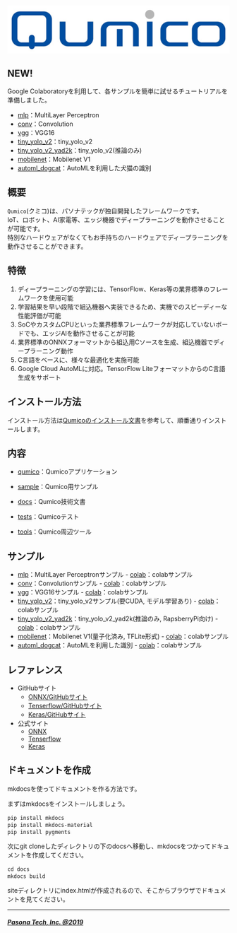 
![Qumico](/docs/logo.jpg)


## NEW!
Google Colaboratoryを利用して、各サンプルを簡単に試せるチュートリアルを準備しました。

- [mlp](https://colab.research.google.com/github/PasonaTech-Inc/Qumico/blob/master/samples/mlp/tensorflow/mlp_colab.ipynb)：MultiLayer Perceptron
- [conv](https://colab.research.google.com/github/PasonaTech-Inc/Qumico/blob/master/samples/conv/tensorflow/conv_colab.ipynb)：Convolution
- [vgg](https://colab.research.google.com/github/PasonaTech-Inc/Qumico/blob/master/samples/vgg16/keras/vgg16_colab.ipynb)：VGG16
- [tiny_yolo_v2](https://colab.research.google.com/github/PasonaTech-Inc/Qumico/blob/master/samples/tiny_yolo_v2/tensorflow/tiny_yolo2_colab.ipynb)：tiny_yolo_v2
- [tiny_yolo_v2_yad2k](https://colab.research.google.com/github/PasonaTech-Inc/Qumico/blob/master/samples/tiny_yolo_v2_yad2k/keras/tiny_yolo_v2_yad2k_colab.ipynb)：tiny_yolo_v2(推論のみ)
- [mobilenet](https://colab.research.google.com/github/PasonaTech-Inc/Qumico/blob/master/samples/mobilenet/tensorflow/mobilenet_colab.ipynb)：Mobilenet V1
- [automl_dogcat](https://colab.research.google.com/github/PasonaTech-Inc/Qumico/blob/master/samples/automl_dogcat/tensorflow/DogCat_colab.ipynb)：AutoMLを利用した犬猫の識別 



## 概要
`Qumico`(クミコ)は、パソナテックが独自開発したフレームワークです。<br>
IoT、ロボット、AI家電等、エッジ機器でディープラーニングを動作させることが可能です。<br>
特別なハードウェアがなくてもお手持ちのハードウェアでディープラーニングを動作させることができます。<br>


## 特徴
1. ディープラーニングの学習には、TensorFlow、Keras等の業界標準のフレームワークを使用可能
2. 学習結果を早い段階で組込機器へ実装できるため、実機でのスピーディーな性能評価が可能
3. SoCやカスタムCPUといった業界標準フレームワークが対応していないボードでも、エッジAIを動作させることが可能
4. 業界標準のONNXフォーマットから組込用Cソースを生成、組込機器でディープラーニング動作
5. C言語をベースに、様々な最適化を実施可能
6. Google Cloud AutoMLに対応。TensorFlow LiteフォーマットからのC言語生成をサポート


## インストール方法
インストール方法は[Qumicoのインストール文書](/docs/docs/install/install.md)を参考して、順番通りインストールします。


## 内容

- [qumico](/qumico)：Qumicoアプリケーション

- [sample](/samples)：Qumico用サンプル

- [docs](/docs)：Qumico技術文書

- [tests](/tests)：Qumicoテスト

- [tools](/tools)：Qumico周辺ツール


## サンプル
- [mlp](/docs/docs/samples/mlp.md)：MultiLayer Perceptronサンプル - [colab](https://colab.research.google.com/github/PasonaTech-Inc/Qumico/blob/master/samples/mlp/tensorflow/mlp_colab.ipynb)：colabサンプル
- [conv](/docs/docs/samples/conv.md)：Convolutionサンプル - [colab](https://colab.research.google.com/github/PasonaTech-Inc/Qumico/blob/master/samples/conv/tensorflow/conv_colab.ipynb)：colabサンプル
- [vgg](/docs/docs/samples/vgg16.md)：VGG16サンプル - [colab](https://colab.research.google.com/github/PasonaTech-Inc/Qumico/blob/master/samples/vgg16/keras/vgg16_colab.ipynb)：colabサンプル
- [tiny_yolo_v2](/docs/docs/samples/tiny_yolo.md)：tiny_yolo_v2サンプル(要CUDA, モデル学習あり) - [colab](https://colab.research.google.com/github/PasonaTech-Inc/Qumico/blob/master/samples/tiny_yolo_v2/tensorflow/tiny_yolo2_colab.ipynb)：colabサンプル
- [tiny_yolo_v2_yad2k](/docs/docs/samples/tiny_yolo_yad2k.md)：tiny_yolo_v2_yad2k(推論のみ, RapsberryPi向け) - [colab](https://colab.research.google.com/github/PasonaTech-Inc/Qumico/blob/master/samples/tiny_yolo_v2_yad2k/keras/tiny_yolo_v2_yad2k_colab.ipynb)：colabサンプル
- [mobilenet](/docs/docs/samples/mobilenet.md)：Mobilenet V1(量子化済み, TFLite形式) - [colab](https://colab.research.google.com/github/PasonaTech-Inc/Qumico/blob/master/samples/mobilenet/tensorflow/mobilenet_colab.ipynb)：colabサンプル
- [automl_dogcat](/docs/docs/samples/automl_dogcat.md)：AutoMLを利用した識別 - [colab](https://colab.research.google.com/github/PasonaTech-Inc/Qumico/blob/master/samples/automl_dogcat/tensorflow/DogCat_colab.ipynb)：colabサンプル


## レファレンス
- GitHubサイト
    - [ONNX/GitHubサイト](https://github.com/onnx/)
    - [Tenserflow/GitHubサイト](https://github.com/tensorflow)
    - [Keras/GitHubサイト](https://github.com/keras-team/keras)
- 公式サイト
    - [ONNX](http://onnx.ai/)
    - [Tenserflow](https://www.tensorflow.org/)
    - [Keras](https://keras.io/)


## ドキュメントを作成

mkdocsを使ってドキュメントを作る方法です。

まずはmkdocsをインストールしましょう。

```
pip install mkdocs
pip install mkdocs-material
pip install pygments
```

次にgit cloneしたディレクトリの下のdocsへ移動し、mkdocsをつかってドキュメントを作成してください。

```
cd docs
mkdocs build
```

siteディレクトリにindex.htmlが作成されるので、そこからブラウザでドキュメントを見てください。
<br>

---

##### [Pasona Tech, Inc. @2019](https://pasona.tech/)
